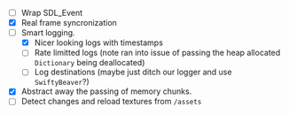 
- [ ] Wrap SDL_Event
- [x] Real frame syncronization
- [ ] Smart logging.
  - [x] Nicer looking logs with timestamps
  - [ ] Rate limitted logs (note ran into issue of passing the heap allocated `Dictionary` being deallocated)
  - [ ] Log destinations (maybe just ditch our logger and use `SwiftyBeaver`?)
- [x] Abstract away the passing of memory chunks.
- [ ] Detect changes and reload textures from `/assets`
